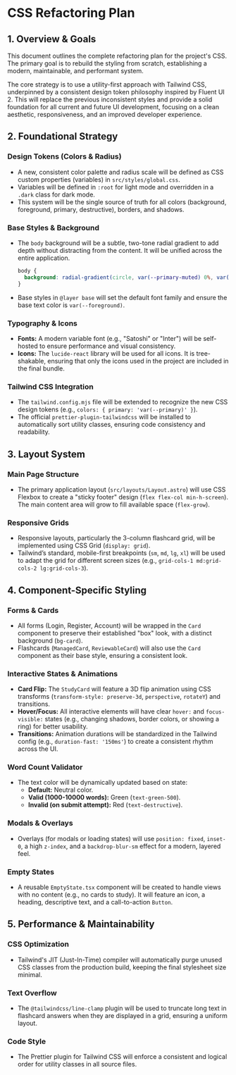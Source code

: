 # CSS Refactoring Plan

## 1. Overview & Goals
This document outlines the complete refactoring plan for the project's CSS. The primary goal is to rebuild the styling from scratch, establishing a modern, maintainable, and performant system.

The core strategy is to use a utility-first approach with Tailwind CSS, underpinned by a consistent design token philosophy inspired by Fluent UI 2. This will replace the previous inconsistent styles and provide a solid foundation for all current and future UI development, focusing on a clean aesthetic, responsiveness, and an improved developer experience.

## 2. Foundational Strategy

### Design Tokens (Colors & Radius)
- A new, consistent color palette and radius scale will be defined as CSS custom properties (variables) in `src/styles/global.css`.
- Variables will be defined in `:root` for light mode and overridden in a `.dark` class for dark mode.
- This system will be the single source of truth for all colors (background, foreground, primary, destructive), borders, and shadows.

### Base Styles & Background
- The `body` background will be a subtle, two-tone radial gradient to add depth without distracting from the content. It will be unified across the entire application.
  ```css
  body {
    background: radial-gradient(circle, var(--primary-muted) 0%, var(--background) 70%);
  }
  ```
- Base styles in `@layer base` will set the default font family and ensure the base text color is `var(--foreground)`.

### Typography & Icons
- **Fonts:** A modern variable font (e.g., "Satoshi" or "Inter") will be self-hosted to ensure performance and visual consistency.
- **Icons:** The `lucide-react` library will be used for all icons. It is tree-shakable, ensuring that only the icons used in the project are included in the final bundle.

### Tailwind CSS Integration
- The `tailwind.config.mjs` file will be extended to recognize the new CSS design tokens (e.g., `colors: { primary: 'var(--primary)' }`).
- The official `prettier-plugin-tailwindcss` will be installed to automatically sort utility classes, ensuring code consistency and readability.

## 3. Layout System

### Main Page Structure
- The primary application layout (`src/layouts/Layout.astro`) will use CSS Flexbox to create a "sticky footer" design (`flex flex-col min-h-screen`). The main content area will grow to fill available space (`flex-grow`).

### Responsive Grids
- Responsive layouts, particularly the 3-column flashcard grid, will be implemented using CSS Grid (`display: grid`).
- Tailwind’s standard, mobile-first breakpoints (`sm`, `md`, `lg`, `xl`) will be used to adapt the grid for different screen sizes (e.g., `grid-cols-1 md:grid-cols-2 lg:grid-cols-3`).

## 4. Component-Specific Styling

### Forms & Cards
- All forms (Login, Register, Account) will be wrapped in the `Card` component to preserve their established "box" look, with a distinct background (`bg-card`).
- Flashcards (`ManagedCard`, `ReviewableCard`) will also use the `Card` component as their base style, ensuring a consistent look.

### Interactive States & Animations
- **Card Flip:** The `StudyCard` will feature a 3D flip animation using CSS transforms (`transform-style: preserve-3d`, `perspective`, `rotateY`) and transitions.
- **Hover/Focus:** All interactive elements will have clear `hover:` and `focus-visible:` states (e.g., changing shadows, border colors, or showing a ring) for better usability.
- **Transitions:** Animation durations will be standardized in the Tailwind config (e.g., `duration-fast: '150ms'`) to create a consistent rhythm across the UI.

### Word Count Validator
- The text color will be dynamically updated based on state:
  - **Default:** Neutral color.
  - **Valid (1000-10000 words):** Green (`text-green-500`).
  - **Invalid (on submit attempt):** Red (`text-destructive`).

### Modals & Overlays
- Overlays (for modals or loading states) will use `position: fixed`, `inset-0`, a high `z-index`, and a `backdrop-blur-sm` effect for a modern, layered feel.

### Empty States
- A reusable `EmptyState.tsx` component will be created to handle views with no content (e.g., no cards to study). It will feature an icon, a heading, descriptive text, and a call-to-action `Button`.

## 5. Performance & Maintainability

### CSS Optimization
- Tailwind's JIT (Just-In-Time) compiler will automatically purge unused CSS classes from the production build, keeping the final stylesheet size minimal.

### Text Overflow
- The `@tailwindcss/line-clamp` plugin will be used to truncate long text in flashcard answers when they are displayed in a grid, ensuring a uniform layout.

### Code Style
- The Prettier plugin for Tailwind CSS will enforce a consistent and logical order for utility classes in all source files.